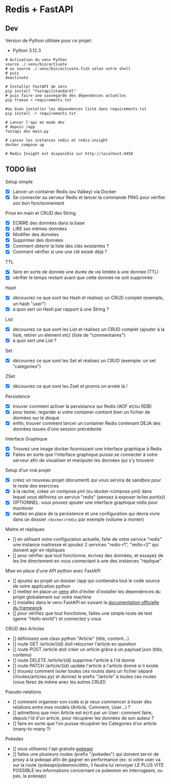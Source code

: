 # Redis + FastAPI

## Dev
Version de Python utilisée pour ce projet:
- Python 3.12.3

```shell
# Activation du venv Python
source ./.venv/bin/activate
# ou source ./.venv/bin/activate.fish selon votre shell
# puis
deactivate

# Installer FastAPI de zéro
pip install "fastapi[standard]"
# puis faire une sauvegarde des dépendences actuelles
pip freeze > requirements.txt

#ou bien installer les dépendences listé dans requirements.txt
pip install -r requirements.txt 

# Lancer l'api en mode dev
# depuis /app
fastapi dev main.py

# Lancez les instances redis et redis-insight
docker compose up

# Redis Insight est disponible sur http://localhost:4450
```

## TODO list

Setup simple
- [x] Lancer un container Redis (ou Valkey) via Docker
- [x] Se connecter au serveur Redis et lancer la commande PING pour vérifier son bon fonctionnement

Prise en main et CRUD des String
- [x] ECRIRE des données dans la base
- [x] LIRE ses mêmes données
- [x] Modifier des données
- [x] Supprimer des données
- [x] Comment obtenir la liste des clés existantes ?
- [x] Comment vérifier si une une clé existe déjà ?

TTL
- [x] faire en sorte de donnée une durée de vie limitée à une donnée (TTL)
- [x] vérifier le temps restant avant que cette donnée ne soit supprimée  

Hash
- [x] découvrez ce que sont les Hash et réalisez un CRUD complet (exemple, un hash "user")
- [x] à quoi sert un Hash par rapport à une String ?

List
- [x] découvrez ce que sont les List et réalisez un CRUD complet (ajouter à la liste, retirer un élément etc) (liste de "commentaires")
- [x] à quoi sert une List ?

Set
- [x] découvrez ce que sont les Set et réalisez un CRUD (exemple: un set "categories")

ZSet
- [x] découvrez ce que sont les Zset et promis on arrete là !

Persistence
- [x] trouver comment activer la persistance sur Redis (AOF et/ou RDB)
- [x] pour tester, regarder si votre container contient bien un fichier de données sur le disque
- [x] enfin, trouver comment lancer un container Redis contenant DEJA des données issues d'une session précédente

Interface Graphique
- [x] Trouvez une image docker fournissant une interface graphique à Redis
- [x] Faites en sorte que l'interface graphique puisse se connecter à votre serveur afin de visualiser et manipuler les données qui s'y trouvent

Setup d'un vrai projet
- [x] créez un nouveau projet (document) qui vous servira de sandbox pour le reste des exercices
- [x] à la racine, créez un compose.yml (ou docker-compose.yml) dans lequel vous définirez un service "redis" (pensez à exposer le/les port(s))
- [x] OPTIONNEL: vous pouvez ajouter une interface graphique redis pour monitorer
- [x] mettez en place de la persistence et une configuration qui devra vivre dans un dossier `/docker/redis` par exemple (volume à monter)

Maitre et répliques
- [] en utilisant votre configuration actuelle, faite de votre service "redis" une instance maitresse et ajoutez 2 services "redis-r1", "redis-r2" qui doivent agir en répliques
- [] pour vérifier que tout fonctionne, écrivez des données, et essayez de les lire directement en vous connectant à une des instances "réplique"

Mise en place d'une API python avec FastAPI
- [] ajoutez au projet un dossier /app qui contiendra tout le code source de votre application python
- [] mettez en place un [venv](https://docs.python.org/3/library/venv.html) afin d'éviter d'installer les dépendences du projet globalement sur votre machine
- [] installez dans le venv FastAPI en suivant la [documentation officielle du framework](https://fastapi.tiangolo.com/)
- [] pour vérifiez que tout fonctionne, faites une simple route de test (genre "Hello world") et connectez y vous

CRUD des Articles
- [] définissez une class python "Article" (title, content...)
- [] route GET /article/{id} doit retourner l'article en question
- [] route POST /article doit créer un article grâce à un payload json (title, contenu)
- [] route DELETE /article/{id} supprime l'article à l'id donné
- [] route PATCH /article/{id} update l'article à l'article donné si il existe
- [] trouvez comment isoler toutes ces routes dans un fichier séparé (/routes/articles.py) et donnez le prefix "/article" à toutes ces routes (vous ferez de même avec les autres CRUD)

Pseudo-relations
- [] comment organiser son code si je veux commencer à tisser des relations entre mes models (Article, Comment, User...) ?
- [] admettons que mon Article est écrit par un User: comment faire, depuis l'id d'un article, pour récupérer les données de son auteur ?
- [] faire en sorte que l'on puisse récupérer les Categories d'un article (many-to-many ?)

Pokedex
- [] vous utiliserez l'api gratuite [pokeapi](https://pokeapi.co/)
- [] faites une plusieurs routes (prefix "/pokedex") qui doivent servir de proxy à la pokeapi afin de gagner en performance (ex: si votre user va sur la route /pokeapi/pokemon/ditto, il faudra lui renvoyer LE PLUS VITE POSSIBLE les informations concernant ce pokemon en interrogeant, ou pas, la pokeapi)

